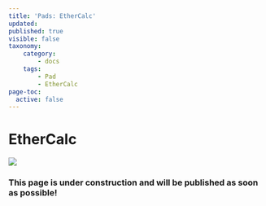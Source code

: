 ```yaml
---
title: 'Pads: EtherCalc'
updated:
published: true
visible: false
taxonomy:
    category:
        - docs
    tags:
        - Pad
        - EtherCalc
page-toc:
  active: false
---
```


# EtherCalc
![](/home/icons/ethercalc.png)

### This page is under construction and will be published as soon as possible!
